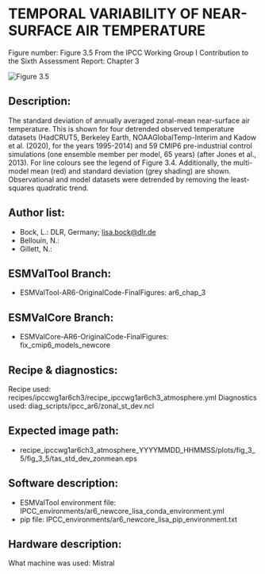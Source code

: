 
TEMPORAL VARIABILITY OF NEAR-SURFACE AIR TEMPERATURE
====================================================

Figure number: Figure 3.5
From the IPCC Working Group I Contribution to the Sixth Assessment Report: Chapter 3

![Figure 3.5](../images/figure_3_5.png?raw=true)


Description:
------------
The standard deviation of annually averaged zonal-mean near-surface air
temperature. This is shown for four detrended observed temperature datasets
(HadCRUT5, Berkeley Earth, NOAAGlobalTemp-Interim and Kadow et al. (2020), 
for the years 1995-2014) and 59 CMIP6 pre-industrial control simulations (one 
ensemble member per model, 65 years) (after Jones et al., 2013). For line 
colours see the legend of Figure 3.4. Additionally, the multi-model mean (red) 
and standard deviation (grey shading) are shown. Observational and model 
datasets were detrended by removing the least-squares quadratic trend.


Author list:
------------
- Bock, L.: DLR, Germany; lisa.bock@dlr.de
- Bellouin, N.:
- Gillett, N.:


ESMValTool Branch:
------------------
- ESMValTool-AR6-OriginalCode-FinalFigures: ar6_chap_3


ESMValCore Branch:
------------------
- ESMValCore-AR6-OriginalCode-FinalFigures: fix_cmip6_models_newcore


Recipe & diagnostics:
---------------------
Recipe used: recipes/ipccwg1ar6ch3/recipe_ipccwg1ar6ch3_atmosphere.yml
Diagnostics used: diag_scripts/ipcc_ar6/zonal_st_dev.ncl


Expected image path:
--------------------
- recipe_ipccwg1ar6ch3_atmosphere_YYYYMMDD_HHMMSS/plots/fig_3_5/fig_3_5/tas_std_dev_zonmean.eps


Software description:
---------------------
- ESMValTool environment file: IPCC_environments/ar6_newcore_lisa_conda_environment.yml
- pip file: IPCC_environments/ar6_newcore_lisa_pip_environment.txt


Hardware description:
---------------------
What machine was used:  Mistral
